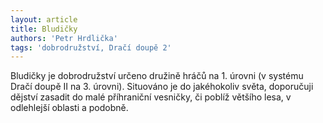 ```yaml
---
layout: article
title: Bludičky
authors: 'Petr Hrdlička'
tags: 'dobrodružství, Dračí doupě 2'
---
```


Bludičky je dobrodružství určeno družině hráčů
na 1. úrovni (v systému Dračí doupě II na
3. úrovni). Situováno je do jakéhokoliv světa,
doporučuji dějství zasadit do malé příhraniční
vesničky, či poblíž většího lesa, v odlehlejší oblasti
a podobně.
